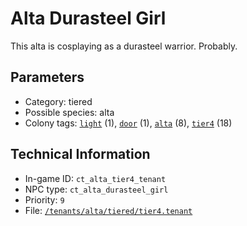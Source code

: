 # Alta Durasteel Girl

This alta is cosplaying as a durasteel warrior. Probably.

## Parameters

- Category: tiered
- Possible species: alta
- Colony tags: [`light`](https://ceterai.github.io/MyEnternia/Wiki/Tags/Light) (1), [`door`](https://ceterai.github.io/MyEnternia/Wiki/Tags/Door) (1), [`alta`](https://ceterai.github.io/MyEnternia/Wiki/Tags/Alta) (8), [`tier4`](https://ceterai.github.io/MyEnternia/Wiki/Tags/Tier4) (18)

## Technical Information

- In-game ID: `ct_alta_tier4_tenant`
- NPC type: `ct_alta_durasteel_girl`
- Priority: `9`
- File: [`/tenants/alta/tiered/tier4.tenant`](https://github.com/Ceterai/Enternia/blob/main/tenants/alta/tiered/tier4.tenant)
